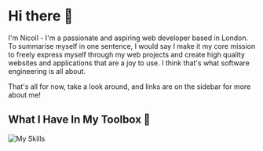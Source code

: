 # Hi there 👋
I'm Nicoll - I'm a passionate and aspiring web developer based in London. To summarise myself in one sentence, I would say I make it my core mission to freely express myself through my web projects and create high quality websites and applications that are a joy to use. I think that's what software engineering is all about.

That's all for now, take a look around, and links are on the sidebar for more about me!

## What I Have In My Toolbox 🧰

![My Skills](https://skillicons.dev/icons?i=html,css,tailwind,js,ts,nodejs,react,next,php,laravel,mysql,mongo,googlecloud,ubuntu,git)
